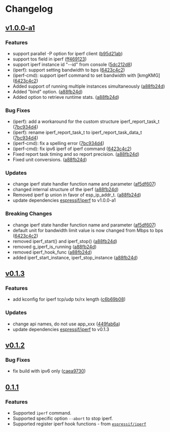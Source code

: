 # Changelog

## [v1.0.0-a1](https://github.com/espressif/iperf-cmd/releases/tag/v1.0.0-a1)

### Features

- support parallel -P option for iperf client ([b95d21ab](https://github.com/espressif/iperf-cmd/commit/b95d21ab))
- support tos field in iperf ([ff469123](https://github.com/espressif/iperf-cmd/commit/ff469123))
- support iperf instance id "--id" from console ([5dc212d8](https://github.com/espressif/iperf-cmd/commit/5dc212d8))
- (iperf): support setting bandwidth to bps ([6423c4c2](https://github.com/espressif/iperf-cmd/commit/6423c4c2))
- (iperf-cmd): support iperf command to set bandwidth with [kmgKMG] ([6423c4c2](https://github.com/espressif/iperf-cmd/commit/6423c4c2))
- Added support of running multiple instances simultaneously ([a88fb24d](https://github.com/espressif/iperf-cmd/commit/a88fb24d))
- Added "bind" option. ([a88fb24d](https://github.com/espressif/iperf-cmd/commit/a88fb24d))
- Added option to retrieve runtime stats. ([a88fb24d](https://github.com/espressif/iperf-cmd/commit/a88fb24d))

### Bug Fixes

- (iperf): add a workaround for the custom structure iperf_report_task_t ([7bc934d4](https://github.com/espressif/iperf-cmd/commit/7bc934d4))
- (iperf): rename iperf_report_task_t to iperf_report_task_data_t ([7bc934d4](https://github.com/espressif/iperf-cmd/commit/7bc934d4))
- (iperf-cmd): fix a spelling error ([7bc934d4](https://github.com/espressif/iperf-cmd/commit/7bc934d4))
- (iperf-cmd): fix ipv6 iperf of iperf command ([6423c4c2](https://github.com/espressif/iperf-cmd/commit/6423c4c2))
- Fixed report task timing and so report precision. ([a88fb24d](https://github.com/espressif/iperf-cmd/commit/a88fb24d))
- Fixed unit conversions. ([a88fb24d](https://github.com/espressif/iperf-cmd/commit/a88fb24d))

### Updates

- change iperf state handler function name and parameter ([af5df607](https://github.com/espressif/iperf-cmd/commit/af5df607))
- changed internal structure of the iperf ([a88fb24d](https://github.com/espressif/iperf-cmd/commit/a88fb24d))
- Removed iperf ip union in favor of esp_ip_addr_t. ([a88fb24d](https://github.com/espressif/iperf-cmd/commit/a88fb24d))
- update dependencies [espressif/iperf](https://components.espressif.com/components/espressif/iperf) to v1.0.0-a1

### Breaking Changes

- change iperf state handler function name and parameter ([af5df607](https://github.com/espressif/iperf-cmd/commit/af5df607))
- default unit for bandwidth limit value is now changed from Mbps to bps ([6423c4c2](https://github.com/espressif/iperf-cmd/commit/6423c4c2))
- removed iperf_start() and iperf_stop() ([a88fb24d](https://github.com/espressif/iperf-cmd/commit/a88fb24d))
- removed g_iperf_is_running ([a88fb24d](https://github.com/espressif/iperf-cmd/commit/a88fb24d))
- removed iperf_hook_func ([a88fb24d](https://github.com/espressif/iperf-cmd/commit/a88fb24d))
- added iperf_start_instance, iperf_stop_instance ([a88fb24d](https://github.com/espressif/iperf-cmd/commit/a88fb24d))

## [v0.1.3](https://github.com/espressif/iperf-cmd/releases/tag/v0.1.3)

### Features

- add kconfig for iperf tcp/udp tx/rx length ([c6b69b08](https://github.com/espressif/iperf-cmd/releases/tagc6b69b08))

### Updates

- change api names, do not use app_xxx ([449fab6a](https://github.com/espressif/iperf-cmd/releases/tag449fab6a))
- update dependencies [espressif/iperf](https://components.espressif.com/components/espressif/iperf) to v0.1.3

## [v0.1.2](https://github.com/espressif/iperf-cmd/releases/tag/v0.1.2)

### Bug Fixes

- fix build with ipv6 only ([caea9730](https://github.com/espressif/iperf-cmd/commit/caea9730))

## [0.1.1](https://github.com/espressif/iperf-cmd/releases/tag/v0.1.1)

### Features

- Supported `iperf` command.
- Supported specific option `--abort` to stop iperf.
- Supported register iperf hook functions - from [`espressif/iperf`]()
